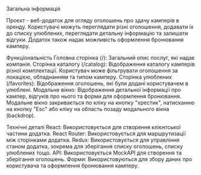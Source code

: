 Загальна інформація

Проєкт - веб-додаток для огляду оголошень про здачу камперів в оренду. Користувачі можуть переглядати різні оголошення, додавати їх до списку улюблених, переглядати детальну інформацію та залишати відгуки. Додаток також надає можливість оформлення бронювання камперу.

Функціональність
Головна сторінка (/): Загальний опис послуг, які надає компанія.
Сторінка каталогу (/catalog): Відображення каталогу камперів різної комплектації. Користувач може фільтрувати оголошення за локацією, обладнанням та типом камперу. 
Сторінка улюблених (/favorites): Відображення оголошень, які були додані користувачем в улюблені.
Модальне вікно: Відображення детальної інформації про кампер, відгуків про нього та форми для оформлення бронювання. Модальне вікно закривається по кліку на кнопку "хрестик", натисканню на кнопку "Esc" або кліку на область позаду модального вікна (backdrop).

Технічні деталі
React: Використовується для створення клієнтської частини додатка.
React Router: Використовується для маршрутизації між сторінками додатка.
Redux: Використовується для управління станом додатка, зокрема для зберігання списку оголошень, списку улюблених тощо.
API: Використовується MockAPI для створення та зберігання оголошень.
Форми: Використовуються для збору даних про користувача та оформлення бронювання камперу.